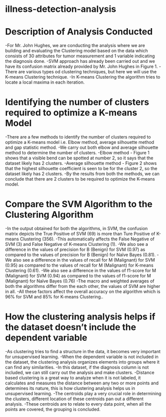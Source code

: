 # illness-detection-analysis

# Description of Analysis Conducted

-For Mr. John Hughes, we are conducting the analysis where we are building and evaluating the Clustering model based on the data which consists of 30 attributes for tumor measurement and 1 variable indicating the diagnosis done.
-SVM approach has already been carried out and we have its confusion matrix already provided by Mr. John Hughes in Figure 1.
-There are various types od clustering techniques, but here we will use the K-means Clustering technique.
-In K-means Clustering the algorithm tries to locate a local maxima in each iteration.

# Identifying the number of clusters required to optimize a K-means Model

-There are a few methods to identify the number of clusters required to optimize a K-means model i.e. Elbow method, average silhouette method and gap statistic method.
-We carry out both elbow and average silhouette method to determine the number of clusters.
-Elbow method - Figure 1 shows that a visible bend can be spotted at number 2, so it says that the dataset likely has 2 clusters.
-Average silhouette method - Figure 2 shows that the highest silhouette coefficient is seen to be for the cluster 2, so the dataset likely has 2 clusters.
-By the results from both the methods, we can conclude that there are 2 clusters to be required to optimize the K-means model.

# Compare the SVM Algorithm to the Clustering Algorithm

-In the output obtained for both the algorithms, in SVM, the confusion matrix depicts the True Positive of SVM (69) is more than Ture Positive of K-means Clustering (356).
-This automatically affects the False Negative of SVM (3) and False Negative of K-means Clustering (1).
-We also see a difference in the values of precision for B (Benign) for SVM (0.97) as compared to the values of precision for B (Benign) for Naïve Bayes (0.81).
-We also see a difference in the values of recall for M (Malignant) for SVM (0.95) as compared to the values of recall for M (Malignant) for K-means Clustering (0.61).
-We also see a difference in the values of f1-score for M (Malignant) for SVM (0.94) as compared to the values of f1-score for M (Malignant) for Naïve Bayes (0.76)
-The macro and weighted averages of both the algorithms differ from the each other, the values of SVM are higher in all.
-All these factors affect the overall accuracy on the algorithm which is 96% for SVM and 85% for K-means Clustering..

# How the clustering analysis helps if the dataset doesn’t include the dependent variable

-As clustering tries to find a structure in the data, it becomes very important for unsupervised learning.
-When the dependent variable is not included in the dataset, the clustering analysis organizes elements into groups where it can find any similarities.
-In this dataset, if the diagnosis column is not included, we can still carry out the analysis and make clusters.
-Distance based clustering is a great way to analyze when it is not labeled, it calculates and measures the distance between any two or more points and determines its nature, this is how clustering analysis helps us in unsupervised learning.
-The centroids play a very crucial role in determining the clusters,  different location of these centroids pan out a different analysis.
-These centroids are to relate to every data point, when all the points are covered, the grouping is concluded.
